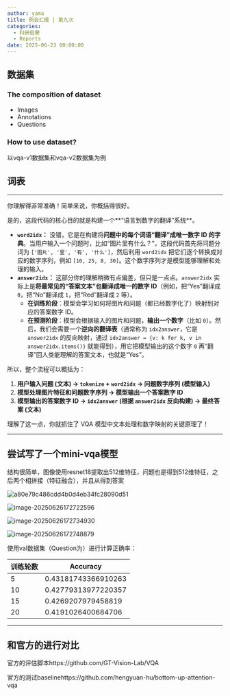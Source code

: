```yaml
---
author: yama
title: 例会汇报 | 第九次
categories:
  - 科研启蒙
  - Reports
date: 2025-06-23 00:00:00
---
```


## 数据集

### The composition of dataset

-   Images
-   Annotations
-   Questions

### How to use dataset?

以vqa-v1数据集和vqa-v2数据集为例

## 词表

------

你理解得非常准确！简单来说，你概括得很好。

是的，这段代码的核心目的就是构建一个**“语言到数字的翻译”系统**。

-   **`word2idx`：** 没错，它是在构建将**问题中的每个词语“翻译”成唯一数字 ID 的字典**。当用户输入一个问题时，比如“图片里有什么？”，这段代码首先将问题分词为 `['图片', '里', '有', '什么']`，然后利用 `word2idx` 把它们逐个转换成对应的数字序列，例如 `[10, 25, 8, 30]`。这个数字序列才是模型能够理解和处理的输入。
-   **`answer2idx`：** 这部分你的理解稍微有点偏差，但只是一点点。`answer2idx` 实际上是**将最常见的“答案文本”也翻译成唯一的数字 ID**（例如，把“Yes”翻译成 `0`，把“No”翻译成 `1`，把“Red”翻译成 `2` 等）。
    -   **在训练阶段**：模型会学习如何将图片和问题（都已经数字化了）映射到对应的答案数字 ID。
    -   **在预测阶段**：模型会根据输入的图片和问题，**输出一个数字**（比如 `0`）。然后，我们会需要一个**逆向的翻译表**（通常称为 `idx2answer`，它是 `answer2idx` 的反向映射，通过 `idx2answer = {v: k for k, v in answer2idx.items()}` 就能得到），用它把模型输出的这个数字 `0` 再“翻译”回人类能理解的答案文本，也就是“Yes”。

所以，整个流程可以概括为：

1.  **用户输入问题 (文本) → `tokenize` + `word2idx` → 问题数字序列 (模型输入)**
2.  **模型处理图片特征和问题数字序列 → 模型输出一个答案数字 ID**
3.  **模型输出的答案数字 ID → `idx2answer` (根据 `answer2idx` 反向构建) → 最终答案 (文本)**

理解了这一点，你就抓住了 VQA 模型中文本处理和数字映射的关键原理了！

------

## 尝试写了一个mini-vqa模型

结构很简单，图像使用resnet18提取出512维特征，问题也是得到512维特征，之后两个相拼接（特征融合），并且从得到答案

![a80e79c486cdd4b0d4eb34fc28090d51](https://malanhuakai.oss-cn-nanjing.aliyuncs.com/malanhuakai/a80e79c486cdd4b0d4eb34fc28090d51.png)

![image-20250626172722596](https://yamapicgo.oss-cn-nanjing.aliyuncs.com/picgoImage/image-20250626172722596.png)

![image-20250626172734930](https://yamapicgo.oss-cn-nanjing.aliyuncs.com/picgoImage/image-20250626172734930.png)

![image-20250626172748879](https://yamapicgo.oss-cn-nanjing.aliyuncs.com/picgoImage/image-20250626172748879.png)

使用val数据集（Question为）进行计算正确率：

| 训练轮数 | Accuracy            |
| -------- | ------------------- |
| 5        | 0.43181743366910263 |
| 10       | 0.42779313977220357 |
| 15       | 0.4269207979458819  |
| 20       | 0.4191026400684706  |

---



## 和官方的进行对比

官方的评估脚本https://github.com/GT-Vision-Lab/VQA

官方的测试baselinehttps://github.com/hengyuan-hu/bottom-up-attention-vqa